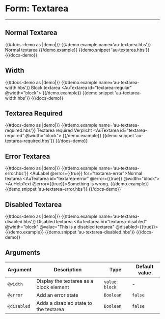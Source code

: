 # Form: Textarea

---

## Normal Textarea

{{#docs-demo as |demo|}}
  {{#demo.example name='au-textarea.hbs'}}
    <AuLabel for="textarea-regular">Normal textarea</AuLabel>
    <AuTextarea id="textarea-regular"></AuTextarea>
  {{/demo.example}}
  {{demo.snippet 'au-textarea.hbs'}}
{{/docs-demo}}

## Width

{{#docs-demo as |demo|}}
  {{#demo.example name='au-textarea-width.hbs'}}
    <AuLabel for="textarea-regular">Block textarea</AuLabel>
    <AuTextarea id="textarea-regular" @width="block"></AuTextarea>
  {{/demo.example}}
  {{demo.snippet 'au-textarea-width.hbs'}}
{{/docs-demo}}


## Textarea Required

{{#docs-demo as |demo|}}
  {{#demo.example name='au-textarea-required.hbs'}}
    <AuLabel for="textarea-required">Textarea required <AuPill>Verplicht</AuPill></AuLabel>
    <AuTextarea id="textarea-required" @width="block"></AuTextarea>
  {{/demo.example}}
  {{demo.snippet 'au-textarea-required.hbs'}}
{{/docs-demo}}


## Error Textarea

{{#docs-demo as |demo|}}
  {{#demo.example name='au-textarea-error.hbs'}}
    <AuLabel @error={{true}} for="textarea-error">Normal textarea</AuLabel>
    <AuTextarea id="textarea-error" @error={{true}} @width="block"></AuTextarea>
    <AuHelpText @error={{true}}>Something is wrong.</AuHelpText>
  {{/demo.example}}
  {{demo.snippet 'au-textarea-error.hbs'}}
{{/docs-demo}}

## Disabled Textarea

{{#docs-demo as |demo|}}
  {{#demo.example name='au-textarea-disabled.hbs'}}
    <AuLabel for="textarea-disabled">Disabled textarea</AuLabel>
    <AuTextarea id="textarea-disabled" @width="block" @value="This is a disabled textarea" @disabled={{true}}></AuTextarea>
  {{/demo.example}}
  {{demo.snippet 'au-textarea-disabled.hbs'}}
{{/docs-demo}}

## Arguments

| Argument      | Description | Type | Default value |
| ------------- | ----------- | ---- | ------------- |
| `@width` | Display the textarea as a block element  | `value`: `block` | - |
| `@error` | Add an error state  | `Boolean` | `false` |
| `@disabled` | Adds a disabled state to the textarea | `Boolean` | `false` |
